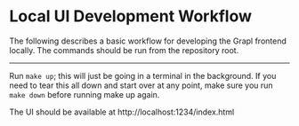 # Local UI Development Workflow

The following describes a basic workflow for developing the Grapl
frontend locally. The commands should be run from the repository root.

---

Run `make up`; this will just be going in a terminal in the
background. If you need to tear this all down and start over at any
point, make sure you run `make down` before running make up again.

The UI should be available at http://localhost:1234/index.html
